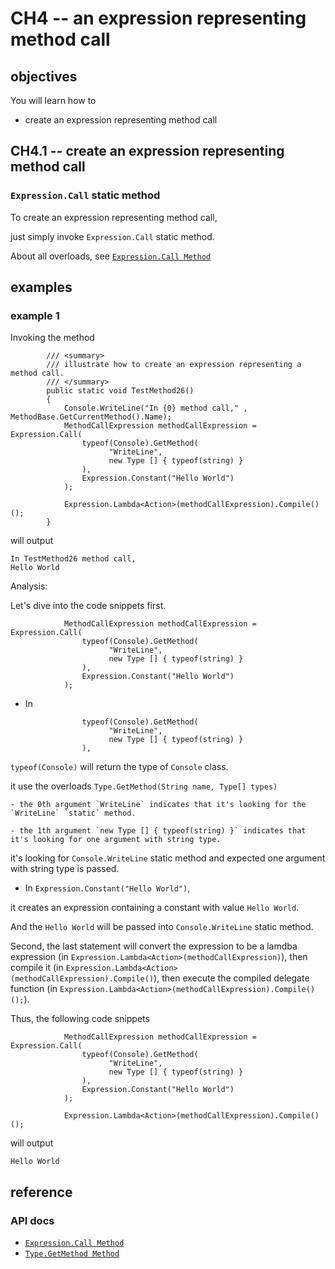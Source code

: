 # CH4 -- an expression representing method call
## objectives
You will learn how to

+ create an expression representing method call

## CH4.1 -- create an expression representing method call
### `Expression.Call` static method
To create an expression representing method call,

just simply invoke `Expression.Call` static method.

About all overloads, see [`Expression.Call Method`](https://learn.microsoft.com/en-us/dotnet/api/system.linq.expressions.expression.call?view=net-8.0)

## examples
### example 1
Invoking the method

```
        /// <summary>
        /// illustrate how to create an expression representing a method call.
        /// </summary>
        public static void TestMethod26()
        {
            Console.WriteLine("In {0} method call," , MethodBase.GetCurrentMethod().Name);
            MethodCallExpression methodCallExpression = Expression.Call(
                typeof(Console).GetMethod(
                      "WriteLine",
                      new Type [] { typeof(string) }
                ), 
                Expression.Constant("Hello World")
            );

            Expression.Lambda<Action>(methodCallExpression).Compile()();
        }
```

will output

```
In TestMethod26 method call,
Hello World
```

Analysis:

Let's dive into the code snippets first.

```
            MethodCallExpression methodCallExpression = Expression.Call(
                typeof(Console).GetMethod(
                      "WriteLine",
                      new Type [] { typeof(string) }
                ), 
                Expression.Constant("Hello World")
            );
```

+ In

```
                typeof(Console).GetMethod(
                      "WriteLine",
                      new Type [] { typeof(string) }
                ), 
```

`typeof(Console)` will return the type of `Console` class.

it use the overloads `Type.GetMethod(String name, Type[] types)`

    - the 0th argument `WriteLine` indicates that it's looking for the `WriteLine` `static` method.

    - the 1th argument `new Type [] { typeof(string) }` indicates that it's looking for one argument with string type.

it's looking for `Console.WriteLine` static method and expected one argument with string type is passed.

+ In `Expression.Constant("Hello World")`,

it creates an expression containing a constant with value `Hello World`.

And the `Hello World` will be passed into `Console.WriteLine` static method.

Second, the last statement will convert the expression to be a lamdba expression (in `Expression.Lambda<Action>(methodCallExpression)`), then compile it (in `Expression.Lambda<Action>(methodCallExpression).Compile()`), then execute the compiled delegate function (in `Expression.Lambda<Action>(methodCallExpression).Compile()();`).

Thus, the following code snippets

```
            MethodCallExpression methodCallExpression = Expression.Call(
                typeof(Console).GetMethod(
                      "WriteLine",
                      new Type [] { typeof(string) }
                ), 
                Expression.Constant("Hello World")
            );

            Expression.Lambda<Action>(methodCallExpression).Compile()();
```

will output

```
Hello World
```

## reference
### API docs
+ [`Expression.Call Method`](https://learn.microsoft.com/en-us/dotnet/api/system.linq.expressions.expression.call?view=net-8.0)
+ [`Type.GetMethod Method`](https://learn.microsoft.com/en-us/dotnet/api/system.type.getmethod?view=net-8.0)